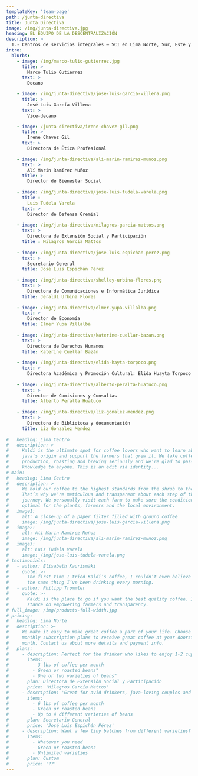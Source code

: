 ```yaml
---
templateKey: 'team-page'
path: /junta-directiva
title: Junta Directiva
image: /img/junta-directiva.jpg
heading: EL EQUIPO DE LA DESCENTRALIZACIÓN
description: >
  1.- Centros de servicios integrales – SCI en Lima Norte, Sur, Este y Centro
intro:
  blurbs:
    - image: /img/marco-tulio-gutierrez.jpg
      title: >
        Marco Tulio Gutierrez
      text: >
        Decano

    - image: /img/junta-directiva/jose-luis-garcia-villena.png
      title: >
        José Luis García Villena
      text: >
        Vice-decano

    - image: /junta-directiva/irene-chavez-gil.png
      title: >
        Irene Chavez Gil
      text: >
        Directora de Ética Profesional

    - image: /img/junta-directiva/ali-marin-ramirez-munoz.png
      text: >
        Alí Marin Ramírez Muñoz
      title: >
        Director de Bienestar Social
    
    - image: /img/junta-directiva/jose-luis-tudela-varela.png
      title :
        Luis Tudela Varela
      text: >
        Director de Defensa Gremial
    
    - image: /img/junta-directiva/milagros-garcia-mattos.png
      text: >
        Directora de Extensión Social y Participación
      title : Milagros García Mattos
    
    - image: /img/junta-directiva/jose-luis-espichan-perez.png
      text: >
        Secretario General
      title: José Luis Espichán Pérez
    
    - image: /img/junta-directiva/shelley-urbina-flores.png
      text: >
        Directora de Comunicaciones e Informática Jurídica
      title: Jeraldí Urbina Flores
    
    - image: /img/junta-directiva/elmer-yupa-villalba.png
      text: >
        Director de Economía
      title: Elmer Yupa Villalba
    
    - image: /img/junta-directiva/katerine-cuellar-bazan.png
      text: >
        Directora de Derechos Humanos
      title: Katerine Cuellar Bazán
    
    - image: /img/junta-directiva/elida-hayta-torpoco.png
      text: >
        Directora Académica y Promoción Cultural: Elida Huayta Torpoco
    
    - image: /img/junta-directiva/alberto-peralta-huatuco.png
      text: >
        Director de Comisiones y Consultas
      title: Alberto Peralta Huatuco
    
    - image: /img/junta-directiva/liz-gonalez-mendez.png
      text: >
        Directora de Biblioteca y documentación
      title: Liz Gonzalez Mendez
  
#   heading: Lima Centro
#   description: >
#     Kaldi is the ultimate spot for coffee lovers who want to learn about their
#     java’s origin and support the farmers that grew it. We take coffee
#     production, roasting and brewing seriously and we’re glad to pass that
#     knowledge to anyone. This is an edit via identity...
# main:
#   heading: Lima Centro
#   description: >
#     We hold our coffee to the highest standards from the shrub to the cup.
#     That’s why we’re meticulous and transparent about each step of the coffee’s
#     journey. We personally visit each farm to make sure the conditions are
#     optimal for the plants, farmers and the local environment.
#   image1:
#     alt: A close-up of a paper filter filled with ground coffee
#     image: /img/junta-directiva/jose-luis-garcia-villena.png
#   image2:
#     alt: Alí Marin Ramírez Muñoz
#     image: /img/junta-directiva/ali-marin-ramirez-munoz.png
#   image3:
#     alt: Luis Tudela Varela
#     image: /img/jose-luis-tudela-varela.png
# testimonials:
#   - author: Elisabeth Kaurismäki
#     quote: >-
#       The first time I tried Kaldi’s coffee, I couldn’t even believe that was
#       the same thing I’ve been drinking every morning.
#   - author: Philipp Trommler
#     quote: >-
#       Kaldi is the place to go if you want the best quality coffee. I love their
#       stance on empowering farmers and transparency.
# full_image: /img/products-full-width.jpg
# pricing:
#   heading: Lima Norte
#   description: >-
#     We make it easy to make great coffee a part of your life. Choose one of our
#     monthly subscription plans to receive great coffee at your doorstep each
#     month. Contact us about more details and payment info.
#   plans:
#     - description: Perfect for the drinker who likes to enjoy 1-2 cups per day.
#       items:
#         - 3 lbs of coffee per month
#         - Green or roasted beans"
#         - One or two varieties of beans"
#       plan: Directora de Extensión Social y Participación
#       price: 'Milagros García Mattos'
#     - description: 'Great for avid drinkers, java-loving couples and bigger crowds'
#       items:
#         - 6 lbs of coffee per month
#         - Green or roasted beans
#         - Up to 4 different varieties of beans
#       plan: Secretario General
#       price: 'José Luis Espichán Pérez'
#     - description: Want a few tiny batches from different varieties? Try our custom plan
#       items:
#         - Whatever you need
#         - Green or roasted beans
#         - Unlimited varieties
#       plan: Custom
#       price: '??'
---
```

